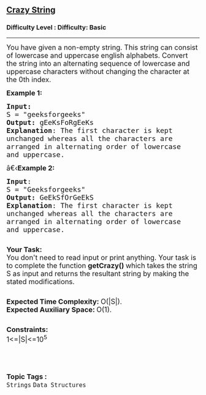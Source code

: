 <h2><a href="https://www.geeksforgeeks.org/problems/crazy-string1157/1">Crazy String</a></h2><h3>Difficulty Level : Difficulty: Basic</h3><hr><div class="problems_problem_content__Xm_eO"><p><span style="font-size:18px">You have given a non-empty string. This string can consist of lowercase and uppercase english alphabets. Convert the string into an alternating sequence of lowercase and uppercase characters without changing the character at the 0th index.</span></p>

<p><span style="font-size:18px"><strong>Example 1:</strong></span></p>

<pre><span style="font-size:18px"><strong>Input:</strong>
S = "geeksforgeeks"
<strong>Output:</strong> gEeKsFoRgEeKs
<strong>Explanation</strong>: The first character is kept
unchanged whereas all the characters are
arranged in alternating order of lowercase
and uppercase.</span>
</pre>

<p><span style="font-size:18px">â€‹<strong>Example 2:</strong></span></p>

<pre><span style="font-size:18px"><strong>Input</strong>: 
S = "Geeksforgeeks"
<strong>Output:</strong> GeEkSfOrGeEkS
<strong>Explanation</strong>: The first character is kept
unchanged whereas all the characters are
arranged in alternating order of lowercase
and uppercase.
</span></pre>

<p><br>
<span style="font-size:18px"><strong>Your Task:</strong><br>
You don't need to read input or print anything. Your task is to complete the function&nbsp;<strong>getCrazy()&nbsp;</strong>which takes the string S as input and returns the resultant string by making the stated&nbsp;modifications.</span></p>

<p><br>
<span style="font-size:18px"><strong>Expected Time Complexity:&nbsp;</strong>O(|S|).<br>
<strong>Expected Auxiliary Space:&nbsp;</strong>O(1).</span></p>

<p><br>
<span style="font-size:18px"><strong>Constraints:</strong><br>
1&lt;=|S|&lt;=10<sup>5</sup></span></p>

<p>&nbsp;</p>
</div><br><p><span style=font-size:18px><strong>Topic Tags : </strong><br><code>Strings</code>&nbsp;<code>Data Structures</code>&nbsp;